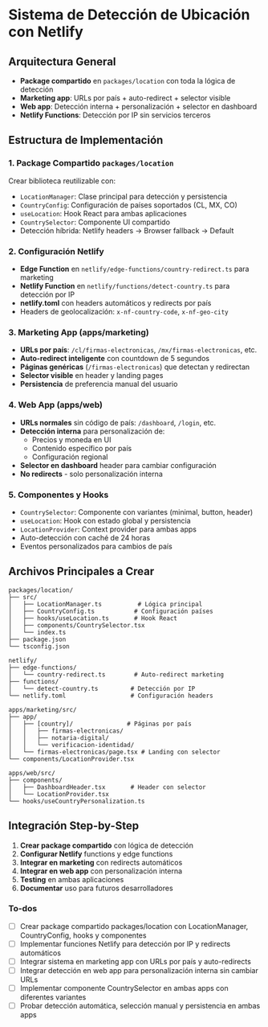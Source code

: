 <!-- f8b0557b-64fe-4ad1-a344-f882c55ba4e2 0516128d-5a9a-4454-812f-443ad51a6d28 -->
# Sistema de Detección de Ubicación con Netlify

## Arquitectura General

- **Package compartido** en `packages/location` con toda la lógica de detección
- **Marketing app**: URLs por país + auto-redirect + selector visible
- **Web app**: Detección interna + personalización + selector en dashboard
- **Netlify Functions**: Detección por IP sin servicios terceros

## Estructura de Implementación

### 1. Package Compartido `packages/location`

Crear biblioteca reutilizable con:

- `LocationManager`: Clase principal para detección y persistencia
- `CountryConfig`: Configuración de países soportados (CL, MX, CO)
- `useLocation`: Hook React para ambas aplicaciones
- `CountrySelector`: Componente UI compartido
- Detección híbrida: Netlify headers → Browser fallback → Default

### 2. Configuración Netlify

- **Edge Function** en `netlify/edge-functions/country-redirect.ts` para marketing
- **Netlify Function** en `netlify/functions/detect-country.ts` para detección por IP
- **netlify.toml** con headers automáticos y redirects por país
- Headers de geolocalización: `x-nf-country-code`, `x-nf-geo-city`

### 3. Marketing App (apps/marketing)

- **URLs por país**: `/cl/firmas-electronicas`, `/mx/firmas-electronicas`, etc.
- **Auto-redirect inteligente** con countdown de 5 segundos
- **Páginas genéricas** (`/firmas-electronicas`) que detectan y redirectan
- **Selector visible** en header y landing pages
- **Persistencia** de preferencia manual del usuario

### 4. Web App (apps/web)  

- **URLs normales** sin código de país: `/dashboard`, `/login`, etc.
- **Detección interna** para personalización de:
  - Precios y moneda en UI
  - Contenido específico por país
  - Configuración regional
- **Selector en dashboard** header para cambiar configuración
- **No redirects** - solo personalización interna

### 5. Componentes y Hooks

- `CountrySelector`: Componente con variantes (minimal, button, header)
- `useLocation`: Hook con estado global y persistencia
- `LocationProvider`: Context provider para ambas apps
- Auto-detección con caché de 24 horas
- Eventos personalizados para cambios de país

## Archivos Principales a Crear

```
packages/location/
├── src/
│   ├── LocationManager.ts          # Lógica principal
│   ├── CountryConfig.ts           # Configuración países
│   ├── hooks/useLocation.ts       # Hook React
│   ├── components/CountrySelector.tsx
│   └── index.ts
├── package.json
└── tsconfig.json

netlify/
├── edge-functions/
│   └── country-redirect.ts        # Auto-redirect marketing
├── functions/
│   └── detect-country.ts         # Detección por IP
└── netlify.toml                  # Configuración headers

apps/marketing/src/
├── app/
│   ├── [country]/               # Páginas por país
│   │   ├── firmas-electronicas/
│   │   ├── notaria-digital/
│   │   └── verificacion-identidad/
│   └── firmas-electronicas/page.tsx # Landing con selector
└── components/LocationProvider.tsx

apps/web/src/
├── components/
│   ├── DashboardHeader.tsx       # Header con selector
│   └── LocationProvider.tsx
└── hooks/useCountryPersonalization.ts
```

## Integración Step-by-Step

1. **Crear package compartido** con lógica de detección
2. **Configurar Netlify** functions y edge functions  
3. **Integrar en marketing** con redirects automáticos
4. **Integrar en web app** con personalización interna
5. **Testing** en ambas aplicaciones
6. **Documentar** uso para futuros desarrolladores

### To-dos

- [ ] Crear package compartido packages/location con LocationManager, CountryConfig, hooks y componentes
- [ ] Implementar funciones Netlify para detección por IP y redirects automáticos
- [ ] Integrar sistema en marketing app con URLs por país y auto-redirects
- [ ] Integrar detección en web app para personalización interna sin cambiar URLs
- [ ] Implementar componente CountrySelector en ambas apps con diferentes variantes
- [ ] Probar detección automática, selección manual y persistencia en ambas apps